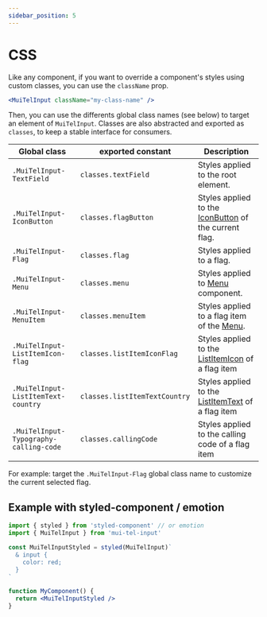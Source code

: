 ```yaml
---
sidebar_position: 5
---
```


# CSS

Like any component, if you want to override a component's styles using custom classes, you can use the `className` prop.

```jsx
<MuiTelInput className="my-class-name" />
```

Then, you can use the differents global class names (see below) to target an element of `MuiTelInput`. 
Classes are also abstracted and exported as `classes`, to keep a stable interface for consumers.

| 	Global class       | exported constant          | Description                                                                                                                   |
| ---------------------|----------------------------| ----------------------------------------------------------------------------------------------------------------------------- |
| `.MuiTelInput-TextField`      | `classes.textField`                          | 	Styles applied to the root element.                                                                                                                   |
| `.MuiTelInput-IconButton`    | `classes.flagButton`                            | 	Styles applied to the [IconButton](https://mui.com/material-ui/api/icon-button/) of the current flag.                                                                                                                   |
| `.MuiTelInput-Flag`    | `classes.flag`                                  | 	Styles applied to a flag.                                                                                                                   |
| `.MuiTelInput-Menu`    | `classes.menu`                                  | 	Styles applied to [Menu](https://mui.com/material-ui/api/menu/) component.                                                                                                                   |
| `.MuiTelInput-MenuItem`   | `classes.menuItem`                               | 	Styles applied to a flag item of the [Menu](https://mui.com/material-ui/api/menu/).                                                                                                                   |
| `.MuiTelInput-ListItemIcon-flag`      | `classes.listItemIconFlag`                     | 	Styles applied to the [ListItemIcon](https://mui.com/material-ui/api/list-item-icon/) of a flag item                                                                                                                   |
| `.MuiTelInput-ListItemText-country`    | `classes.listItemTextCountry`                             | 	Styles applied to the [ListItemText](https://mui.com/material-ui/api/list-item-text/) of a flag item                                                                                                                   |
| `.MuiTelInput-Typography-calling-code`   | `classes.callingCode`                               | 	Styles applied to the calling code of a flag item                                                                                                                  |

For example: target the `.MuiTelInput-Flag` global class name to customize the current selected flag.

## Example with styled-component / emotion

```jsx
import { styled } from 'styled-component' // or emotion
import { MuiTelInput } from 'mui-tel-input'

const MuiTelInputStyled = styled(MuiTelInput)`
  & input {
    color: red;
  }
`

function MyComponent() {
  return <MuiTelInputStyled />
}
```